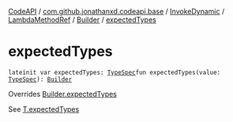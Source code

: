 [CodeAPI](../../../../index.md) / [com.github.jonathanxd.codeapi.base](../../../index.md) / [InvokeDynamic](../../index.md) / [LambdaMethodRef](../index.md) / [Builder](index.md) / [expectedTypes](.)

# expectedTypes

`lateinit var expectedTypes: `[`TypeSpec`](../../../-type-spec/index.md)`fun expectedTypes(value: `[`TypeSpec`](../../../-type-spec/index.md)`): `[`Builder`](index.md)

Overrides [Builder.expectedTypes](../../../-invoke-dynamic-base/-lambda-method-ref-base/-builder/expected-types.md)

See [T.expectedTypes](#)

